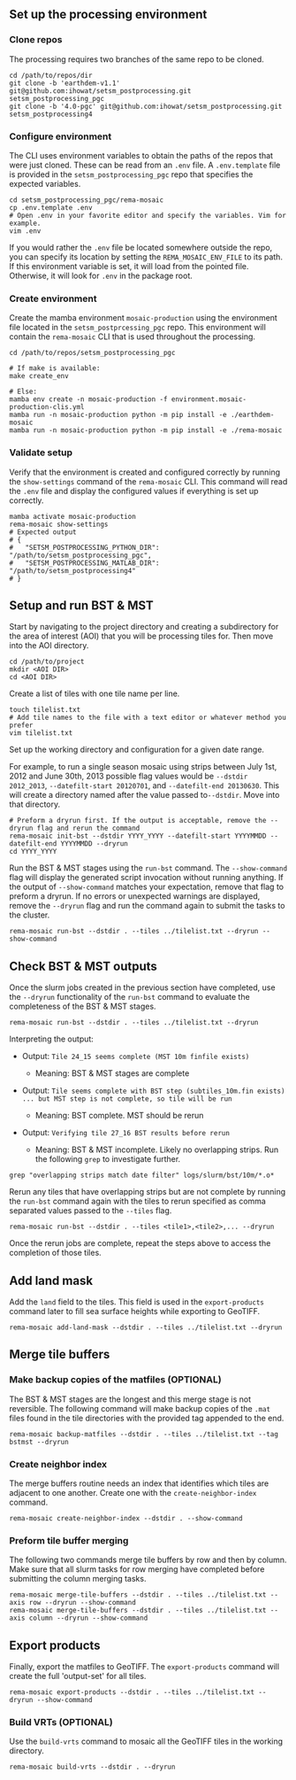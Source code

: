 ## Set up the processing environment

### Clone repos

The processing requires two branches of the same repo to be cloned. 

```shell
cd /path/to/repos/dir
git clone -b 'earthdem-v1.1' git@github.com:ihowat/setsm_postprocessing.git setsm_postprocessing_pgc
git clone -b '4.0-pgc' git@github.com:ihowat/setsm_postprocessing.git setsm_postprocessing4
```

### Configure environment

The CLI uses environment variables to obtain the paths of the repos that were just cloned. These can be read from
an `.env` file. A `.env.template` file is provided in the `setsm_postprocessing_pgc` repo that specifies the 
expected variables.

```shell
cd setsm_postprocessing_pgc/rema-mosaic
cp .env.template .env
# Open .env in your favorite editor and specify the variables. Vim for example.
vim .env
```

If you would rather the `.env` file be located somewhere outside the repo, you can specify its location by setting
the `REMA_MOSAIC_ENV_FILE` to its path. If this environment variable is set, it will load from the pointed file.
Otherwise, it will look for `.env` in the package root.

### Create environment

Create the mamba environment `mosaic-production` using the environment file located in the `setsm_postprcessing_pgc`
repo. This environment will contain the `rema-mosaic` CLI that is used throughout the processing.
```shell
cd /path/to/repos/setsm_postprocessing_pgc

# If make is available:
make create_env

# Else:
mamba env create -n mosaic-production -f environment.mosaic-production-clis.yml
mamba run -n mosaic-production python -m pip install -e ./earthdem-mosaic
mamba run -n mosaic-production python -m pip install -e ./rema-mosaic
```

### Validate setup

Verify that the environment is created and configured correctly by running the `show-settings` command of the 
`rema-mosaic` CLI. This command will read the `.env` file and display the configured values if everything is
set up correctly.

```shell
mamba activate mosaic-production
rema-mosaic show-settings
# Expected output
# {
#   "SETSM_POSTPROCESSING_PYTHON_DIR": "/path/to/setsm_postprocessing_pgc",
#   "SETSM_POSTPROCESSING_MATLAB_DIR": "/path/to/setsm_postprocessing4"
# }
```

## Setup and run BST & MST

Start by navigating to the project directory and creating a subdirectory for the area of interest (AOI) that you will
be processing tiles for. Then move into the AOI directory.

```shell
cd /path/to/project
mkdir <AOI DIR>
cd <AOI DIR>
```
Create a list of tiles with one tile name per line. 

```shell
touch tilelist.txt
# Add tile names to the file with a text editor or whatever method you prefer
vim tilelist.txt
```

Set up the working directory and configuration for a given date range. 

For example, to run a single season mosaic using strips between July 1st, 2012 and June 30th, 2013 possible flag values 
would be `--dstdir 2012_2013`, `--datefilt-start 20120701`, and `--datefilt-end 20130630`. This will create a directory 
named after the value passed to`--dstdir`. Move into that directory.

```shell
# Preform a dryrun first. If the output is acceptable, remove the --dryrun flag and rerun the command
rema-mosaic init-bst --dstdir YYYY_YYYY --datefilt-start YYYYMMDD --datefilt-end YYYYMMDD --dryrun
cd YYYY_YYYY
```

Run the BST & MST stages using the `run-bst` command. The `--show-command` flag will display the generated script
invocation without running anything. If the output of `--show-command` matches your expectation, remove that flag to 
preform a dryrun. If no errors or unexpected warnings are displayed, remove the `--dryrun` flag and run the command 
again to submit the tasks to the cluster.

```shell
rema-mosaic run-bst --dstdir . --tiles ../tilelist.txt --dryrun --show-command
```

## Check BST & MST outputs

Once the slurm jobs created in the previous section have completed, use the `--dryrun` functionality of the `run-bst`
command to evaluate the completeness of the BST & MST stages.
```shell
rema-mosaic run-bst --dstdir . --tiles ../tilelist.txt --dryrun
```

Interpreting the output:
- Output: `Tile 24_15 seems complete (MST 10m finfile exists)`
  - Meaning: BST & MST stages are complete


- Output: `Tile seems complete with BST step (subtiles_10m.fin exists) ... but MST step is not complete, so tile will be run`
  - Meaning: BST complete. MST should be rerun


- Output: `Verifying tile 27_16 BST results before rerun`
  - Meaning: BST & MST incomplete. Likely no overlapping strips. Run the following `grep` to investigate further.

```shell
grep "overlapping strips match date filter" logs/slurm/bst/10m/*.o*
```

Rerun any tiles that have overlapping strips but are not complete by running the `run-bst` command again with the tiles
to rerun specified as comma separated values passed to the `--tiles` flag.

```shell
rema-mosaic run-bst --dstdir . --tiles <tile1>,<tile2>,... --dryrun
```

Once the rerun jobs are complete, repeat the steps above to access the completion of those tiles.

## Add land mask

Add the `land` field to the tiles. This field is used in the `export-products` command later to fill sea surface
heights while exporting to GeoTIFF.

```shell
rema-mosaic add-land-mask --dstdir . --tiles ../tilelist.txt --dryrun
```

## Merge tile buffers

### Make backup copies of the matfiles (OPTIONAL)

The BST & MST stages are the longest and this merge stage is not reversible. The following command will make backup 
copies of the `.mat` files found in the tile directories with the provided tag appended to the end.

```shell
rema-mosaic backup-matfiles --dstdir . --tiles ../tilelist.txt --tag bstmst --dryrun
```

### Create neighbor index

The merge buffers routine needs an index that identifies which tiles are adjacent to one another. Create one with the
`create-neighbor-index` command.

```shell
rema-mosaic create-neighbor-index --dstdir . --show-command
```

### Preform tile buffer merging

The following two commands merge tile buffers by row and then by column. Make sure that all slurm tasks for row merging
have completed before submitting the column merging tasks.

```shell
rema-mosaic merge-tile-buffers --dstdir . --tiles ../tilelist.txt --axis row --dryrun --show-command
rema-mosaic merge-tile-buffers --dstdir . --tiles ../tilelist.txt --axis column --dryrun --show-command
```

## Export products

Finally, export the matfiles to GeoTIFF. The `export-products` command will create the full 'output-set' for all
tiles.

```shell
rema-mosaic export-products --dstdir . --tiles ../tilelist.txt --dryrun --show-command
```

### Build VRTs (OPTIONAL)

Use the `build-vrts` command to mosaic all the GeoTIFF tiles in the working directory.

```shell
rema-mosaic build-vrts --dstdir . --dryrun
```
